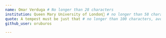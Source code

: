 ```yaml
---
name: Omar Verduga # No longer than 28 characters
institution: Queen Mary University of London🚩 # no longer than 58 characters
quote: A tempest must be just that # no longer than 100 characters, avoid using quotes(") to guarantee the format remains the same.
github_user: oruburos

---
```

